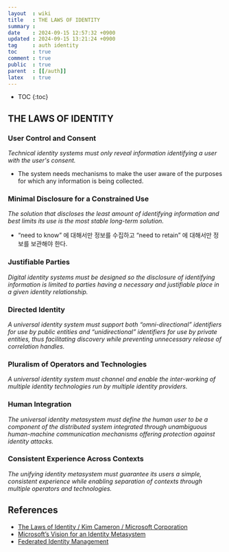 ```yaml
---
layout  : wiki
title   : THE LAWS OF IDENTITY
summary : 
date    : 2024-09-15 12:57:32 +0900
updated : 2024-09-15 13:21:24 +0900
tag     : auth identity
toc     : true
comment : true
public  : true
parent  : [[/auth]]
latex   : true
---
```

* TOC
{:toc}

## THE LAWS OF IDENTITY

### User Control and Consent

_Technical identity systems must only reveal information identifying a user with the user's consent._

- The system needs mechanisms to make the user aware of the purposes for which any information is being collected.

### Minimal Disclosure for a Constrained Use

_The solution that discloses the least amount of identifying information and best limits its use is the most stable long-term solution._

- “need to know” 에 대해서만 정보를 수집하고 “need to retain” 에 대해서만 정보를 보관해야 한다.

### Justifiable Parties

_Digital identity systems must be designed so the disclosure of identifying information is limited to parties having a necessary and justifiable place in a given identity relationship._

### Directed Identity

_A universal identity system must support both “omni-directional” identifiers for use by public entities and “unidirectional” identifiers for use by private entities, thus facilitating discovery while preventing unnecessary release of correlation handles._

### Pluralism of Operators and Technologies

_A universal identity system must channel and enable the inter-working of multiple identity technologies run by multiple identity providers._

### Human Integration

_The universal identity metasystem must define the human user to be a component of the distributed system integrated through unambiguous human-machine communication mechanisms offering protection against identity attacks._

### Consistent Experience Across Contexts

_The unifying identity metasystem must guarantee its users a simple, consistent experience while enabling separation of contexts through multiple operators and technologies._

## References

- [The Laws of Identity / Kim Cameron / Microsoft Corporation](https://www.identityblog.com/stories/2005/05/13/TheLawsOfIdentity.pdf) 
- [Microsoft’s Vision for an Identity Metasystem](https://www.identityblog.com/stories/2005/10/06/IdentityMetasystem.pdf)
- [Federated Identity Management](https://www.cs.kent.ac.uk/pubs/2009/3030/content.pdf)